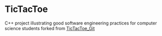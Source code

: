 # TicTacToe
C++ project illustrating good software engineering practices for computer science students
forked from [TicTacToe_Git](https://github.com/sergedemeyer/TicTacToe_Git)
